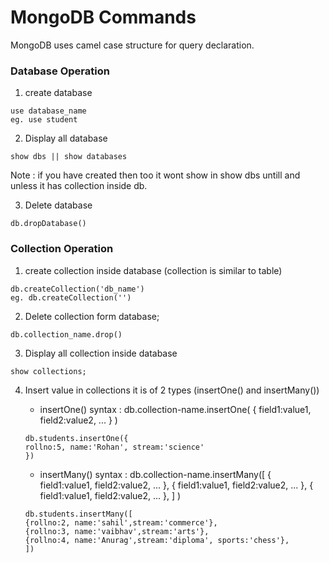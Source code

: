 # MongoDB Commands

MongoDB uses camel case structure for query declaration.

### Database Operation

1. create database

```
use database_name
eg. use student
```

2. Display all database

```
show dbs || show databases
```

Note : if you have created then too it wont show in show dbs untill and unless it has collection inside db.

3. Delete database

```
db.dropDatabase()
```

### Collection Operation

1. create collection inside database (collection is similar to table)

```
db.createCollection('db_name')
eg. db.createCollection('')
```

2. Delete collection form database;

```
db.collection_name.drop()
```

3. Display all collection inside database

```
show collections;
```

4. Insert value in collections it is of 2 types (insertOne() and insertMany())

   - insertOne()
     syntax :
     db.collection-name.insertOne(
     {
     field1:value1,
     field2:value2,
     ...
     }
     )

   ```
   db.students.insertOne({
   rollno:5, name:'Rohan', stream:'science'
   })
   ```

   - insertMany()
     syntax :
     db.collection-name.insertMany([
     {
     field1:value1,
     field2:value2,
     ...
     },
     {
     field1:value1,
     field2:value2,
     ...
     },
     {
     field1:value1,
     field2:value2,
     ...
     },
     ] )

   ```
   db.students.insertMany([
   {rollno:2, name:'sahil',stream:'commerce'},
   {rollno:3, name:'vaibhav',stream:'arts'},
   {rollno:4, name:'Anurag',stream:'diploma', sports:'chess'},
   ])
   ```
